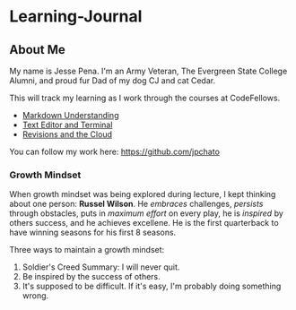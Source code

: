 # Learning-Journal

## About Me
My name is Jesse Pena.  I'm an Army Veteran, The Evergreen State College Alumni, and proud fur Dad of my dog CJ and cat Cedar.

This will track my learning as I work through the courses at CodeFellows.

* [Markdown Understanding](https://jpchato.github.io/learning-journal/markdown)
* [Text Editor and Terminal](https://jpchato.github.io/learning-journal/texteditor)
* [Revisions and the Cloud](https://jpchato.github.io/learning-journal/revisionsandthecloud)

You can follow my work here: https://github.com/jpchato
### Growth Mindset
When growth mindset was being explored during lecture, I kept thinking about one person: **Russel Wilson**. He *embraces* challenges, *persists* through obstacles, puts in *maximum effort* on every play, he is *inspired* by others success, and he achieves excellene.  He is the first quarterback to have winning seasons for his first 8 seasons. 

Three ways to maintain a growth mindset:
1. Soldier's Creed Summary: I will never quit.
2. Be inspired by the success of others.
3. It's supposed to be difficult. If it's easy, I'm probably doing something wrong.


